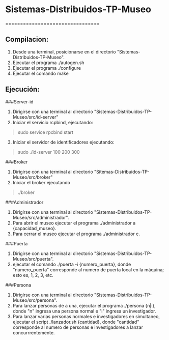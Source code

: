 # Sistemas-Distribuidos-TP-Museo
================================

Compilacion:
------------

1. Desde una terminal, posicionarse en el directorio "Sistemas-Distribuidos-TP-Museo".
2. Ejecutar el programa ./autogen.sh
3. Ejecutar el programa ./configure
4. Ejecutar el comando make

Ejecución:
----------

###Server-id
1. Dirigirse con una terminal al directorio "Sistemas-Distribuidos-TP-Museo/src/id-server"
2. Iniciar el servicio rcpbind, ejecutando:
> sudo service rpcbind start
3. Iniciar el servidor de identificadores ejecutando:
> sudo ./id-server 100 200 300

###Broker
1. Dirigirse con una terminal al directorio "Sitemas-Distribuidos-TP-Museo/src/broker"
2. Iniciar el broker ejecutando
> ./broker


###Administrador
1. Dirigirse con una terminal al directorio "Sistemas-Distribuidos-TP-Museo/src/administrador".
2. Para abrir el museo ejecutar el programa ./administrador a {capacidad_museo}.
3. Para cerrar el museo ejecutar el programa ./administrador c.

###Puerta
1. Dirigirse con una terminal al directorio "Sistemas-Distribuidos-TP-Museo/src/puerta".
2. ejecutar el comando ./puerta -i {numero_puerta}, donde "numero_puerta" corresponde al
   numero de puerta local en la máquina; esto es, 1, 2, 3, etc.

###Persona

1. Dirigirse con una terminal al directorio "Sistemas-Distribuidos-TP-Museo/src/persona".
2. Para lanzar personas de a una, ejecutar el programa ./persona {n|i}, donde "n" ingresa una
   persona normal e "i" ingresa un investigador.
3. Para lanzar varias personas normales e investigadores en simultaneo, ejecutar el script
   ./lanzador.sh {cantidad}, donde "cantidad" corresponde al numero de personas e investigadores
   a lanzar concurrrentemente.

